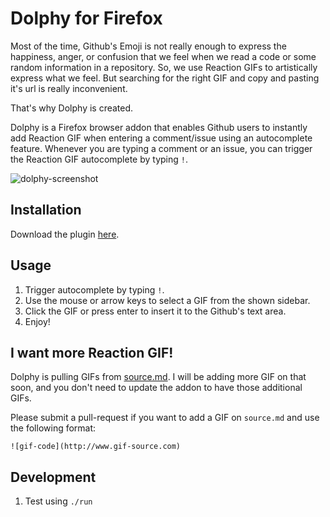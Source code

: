 # Dolphy for Firefox

Most of the time, Github's Emoji is not really enough to express the happiness, anger, or confusion that we feel when we read a code or some random information in a repository. So, we use Reaction GIFs to artistically express what we feel. But searching for the right GIF and copy and pasting it's url is really inconvenient.

That's why Dolphy is created.

Dolphy is a Firefox browser addon that enables Github users to instantly add Reaction GIF when entering a comment/issue using an autocomplete feature. Whenever you are typing a comment or an issue, you can trigger the Reaction GIF autocomplete by typing `!`.

![dolphy-screenshot](https://dl.dropboxusercontent.com/u/2196080/dolphy-screenshot.png)

## Installation

Download the plugin [here](https://addons.mozilla.org/en-US/firefox/addon/dolphy/).

## Usage

1. Trigger autocomplete by typing `!`.
1. Use the mouse or arrow keys to select a GIF from the shown sidebar.
1. Click the GIF or press enter to insert it to the Github's text area.
1. Enjoy!


## I want more Reaction GIF!

Dolphy is pulling GIFs from [source.md](https://github.com/kbparagua/dolphy-firefox/blob/master/source.md). I will be adding more GIF on that soon, and you don't need to update the addon to have those additional GIFs.

Please submit a pull-request if you want to add a GIF on `source.md` and use the following format:
```
![gif-code](http://www.gif-source.com)
```



## Development
1. Test using `./run`
